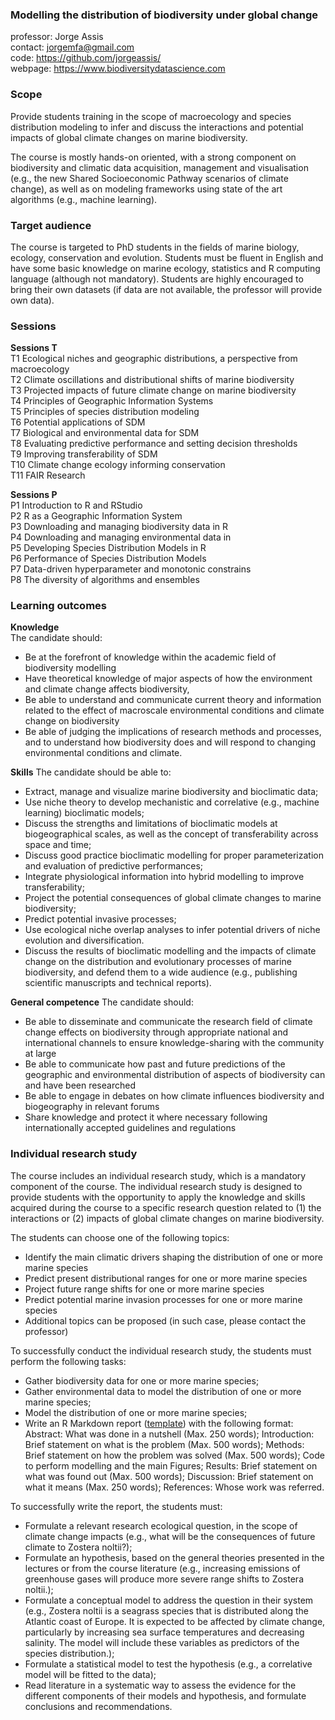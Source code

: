 ### Modelling the distribution of biodiversity under global change

professor: Jorge Assis<br>
contact: jorgemfa@gmail.com<br>
code: https://github.com/jorgeassis/<br>
webpage: https://www.biodiversitydatascience.com

### Scope

Provide students training in the scope of macroecology and species distribution modeling to infer and discuss the interactions and potential impacts of global climate changes on marine biodiversity.

The course is mostly hands-on oriented, with a strong component on biodiversity and climatic data acquisition, management and visualisation (e.g., the new Shared Socioeconomic Pathway scenarios of climate change), as well as on modeling frameworks using state of the art algorithms (e.g., machine learning).

### Target audience

The course is targeted to PhD students in the fields of marine biology, ecology, conservation and evolution. Students must be fluent in English and have some basic knowledge on marine ecology, statistics and R computing language (although not mandatory). Students are highly encouraged to bring their own datasets (if data are not available, the professor will provide own data).

### Sessions

**Sessions T**<br>
T1 Ecological niches and geographic distributions, a perspective from macroecology<br>
T2 Climate oscillations and distributional shifts of marine biodiversity<br>
T3 Projected impacts of future climate change on marine biodiversity<br>
T4 Principles of Geographic Information Systems<br>
T5 Principles of species distribution modeling<br>
T6 Potential applications of SDM<br>
T7 Biological and environmental data for SDM<br>
T8 Evaluating predictive performance and setting decision thresholds<br>
T9 Improving transferability of SDM<br>
T10 Climate change ecology informing conservation<br>
T11 FAIR Research 

**Sessions P**<br>
P1 Introduction to R and RStudio<br>
P2 R as a Geographic Information System<br>
P3 Downloading and managing biodiversity data in R<br>
P4 Downloading and managing environmental data in <br>
P5 Developing Species Distribution Models in R<br>
P6 Performance of Species Distribution Models<br>
P7 Data-driven hyperparameter and monotonic constrains<br>
P8 The diversity of algorithms and ensembles<br>

### Learning outcomes

**Knowledge**  
The candidate should:
- Be at the forefront of knowledge within the academic field of biodiversity modelling
- Have theoretical knowledge of major aspects of how the environment and climate change affects biodiversity,  
- Be able to understand and communicate current theory and information related to the effect of macroscale environmental conditions and climate change on biodiversity 
- Be able of judging the implications of research methods and processes, and to understand how biodiversity does and will respond to changing environmental conditions and climate.
 
**Skills** 
The candidate should be able to:
- Extract, manage and visualize marine biodiversity and bioclimatic data;
- Use niche theory to develop mechanistic and correlative (e.g., machine learning) bioclimatic models;
- Discuss the strengths and limitations of bioclimatic models at biogeographical scales, as well as the concept of transferability across space and time;
- Discuss good practice bioclimatic modelling for proper parameterization and evaluation of predictive performances;
- Integrate physiological information into hybrid modelling to improve transferability;
- Project the potential consequences of global climate changes to marine biodiversity;
- Predict potential invasive processes;
- Use ecological niche overlap analyses to infer potential drivers of niche evolution and diversification.
- Discuss the results of bioclimatic modelling and the impacts of climate change on the distribution and evolutionary processes of marine biodiversity, and defend them to a wide audience (e.g., publishing scientific manuscripts and technical reports).


**General competence**
The candidate should:
- Be able to disseminate and communicate the research field of climate change effects on biodiversity through appropriate national and international channels to ensure knowledge-sharing with the community at large
- Be able to communicate how past and future predictions of the geographic and environmental distribution of aspects of biodiversity can and have been researched
- Be able to engage in debates on how climate influences biodiversity and biogeography in relevant forums
- Share knowledge and protect it where necessary following internationally accepted guidelines and regulations

### Individual research study
The course includes an individual research study, which is a mandatory component of the course. The individual research study is designed to provide students with the opportunity to apply the knowledge and skills acquired during the course to a specific research question related to (1) the interactions or (2) impacts of global climate changes on marine biodiversity.

The students can choose one of the following topics:

- Identify the main climatic drivers shaping the distribution of one or more marine species
 - Predict present distributional ranges for one or more marine species
- Project future range shifts for one or more marine species
- Predict potential marine invasion processes for one or more marine species
- Additional topics can be proposed (in such case, please contact the professor)

To successfully conduct the individual research study, the students must perform the following tasks:

- Gather biodiversity data for one or more marine species;
- Gather environmental data to model the distribution of one or more marine species;
- Model the distribution of one or more marine species;
- Write an R Markdown report ([template](https://github.com/jorgeassis/courseModellingDistributionBiodiversity/tree/main/Code%20recipes)) with the following format:
	Abstract: What was done in a nutshell (Max. 250 words);
	Introduction: Brief statement on what is the problem (Max. 500 words);
	Methods: Brief statement on how the problem was solved (Max. 500 words);
	Code to perform modelling and the main Figures;
	Results: Brief statement on what was found out (Max. 500 words);
	Discussion: Brief statement on what it means (Max. 250 words);
	References: Whose work was referred.
	
To successfully write the report, the students must:

- Formulate a relevant research ecological question, in the scope of climate change impacts (e.g., what will be the consequences of future climate to Zostera noltii?);
- Formulate an hypothesis, based on the general theories presented in the lectures or from the course literature (e.g., increasing emissions of greenhouse gases will produce more severe range shifts to Zostera noltii.);
- Formulate a conceptual model to address the question in their system (e.g., Zostera noltii is a seagrass species that is distributed along the Atlantic coast of Europe. It is expected to be affected by climate change, particularly by increasing sea surface temperatures and decreasing salinity. The model will include these variables as predictors of the species distribution.);
- Formulate a statistical model to test the hypothesis (e.g., a correlative model will be fitted to the data);
- Read literature in a systematic way to assess the evidence for the different components of their models and hypothesis, and formulate conclusions and recommendations.
